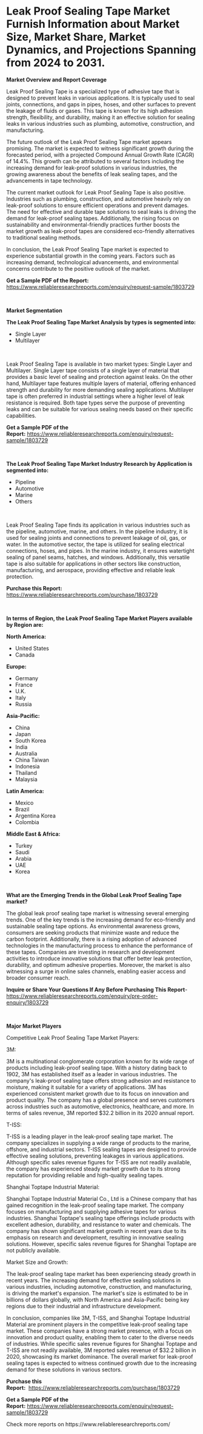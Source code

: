 <p><h1>Leak Proof Sealing Tape Market Furnish Information about Market Size, Market Share, Market Dynamics, and Projections Spanning from 2024 to 2031.</h1></p><p><strong>Market Overview and Report Coverage</strong></p>
<p><p>Leak Proof Sealing Tape is a specialized type of adhesive tape that is designed to prevent leaks in various applications. It is typically used to seal joints, connections, and gaps in pipes, hoses, and other surfaces to prevent the leakage of fluids or gases. This tape is known for its high adhesion strength, flexibility, and durability, making it an effective solution for sealing leaks in various industries such as plumbing, automotive, construction, and manufacturing.</p><p>The future outlook of the Leak Proof Sealing Tape market appears promising. The market is expected to witness significant growth during the forecasted period, with a projected Compound Annual Growth Rate (CAGR) of 14.4%. This growth can be attributed to several factors including the increasing demand for leak-proof solutions in various industries, the growing awareness about the benefits of leak sealing tapes, and the advancements in tape technology.</p><p>The current market outlook for Leak Proof Sealing Tape is also positive. Industries such as plumbing, construction, and automotive heavily rely on leak-proof solutions to ensure efficient operations and prevent damages. The need for effective and durable tape solutions to seal leaks is driving the demand for leak-proof sealing tapes. Additionally, the rising focus on sustainability and environmental-friendly practices further boosts the market growth as leak-proof tapes are considered eco-friendly alternatives to traditional sealing methods.</p><p>In conclusion, the Leak Proof Sealing Tape market is expected to experience substantial growth in the coming years. Factors such as increasing demand, technological advancements, and environmental concerns contribute to the positive outlook of the market.</p></p>
<p><strong>Get a Sample PDF of the Report:</strong> <a href="https://www.reliableresearchreports.com/enquiry/request-sample/1803729">https://www.reliableresearchreports.com/enquiry/request-sample/1803729</a></p>
<p>&nbsp;</p>
<p><strong>Market Segmentation</strong></p>
<p><strong>The Leak Proof Sealing Tape Market Analysis by types is segmented into:</strong></p>
<p><ul><li>Single Layer</li><li>Multilayer</li></ul></p>
<p>&nbsp;</p>
<p><p>Leak Proof Sealing Tape is available in two market types: Single Layer and Multilayer. Single Layer tape consists of a single layer of material that provides a basic level of sealing and protection against leaks. On the other hand, Multilayer tape features multiple layers of material, offering enhanced strength and durability for more demanding sealing applications. Multilayer tape is often preferred in industrial settings where a higher level of leak resistance is required. Both tape types serve the purpose of preventing leaks and can be suitable for various sealing needs based on their specific capabilities.</p></p>
<p><strong>Get a Sample PDF of the Report:</strong>&nbsp;<a href="https://www.reliableresearchreports.com/enquiry/request-sample/1803729">https://www.reliableresearchreports.com/enquiry/request-sample/1803729</a></p>
<p>&nbsp;</p>
<p><strong>The Leak Proof Sealing Tape Market Industry Research by Application is segmented into:</strong></p>
<p><ul><li>Pipeline</li><li>Automotive</li><li>Marine</li><li>Others</li></ul></p>
<p>&nbsp;</p>
<p><p>Leak Proof Sealing Tape finds its application in various industries such as the pipeline, automotive, marine, and others. In the pipeline industry, it is used for sealing joints and connections to prevent leakage of oil, gas, or water. In the automotive sector, the tape is utilized for sealing electrical connections, hoses, and pipes. In the marine industry, it ensures watertight sealing of panel seams, hatches, and windows. Additionally, this versatile tape is also suitable for applications in other sectors like construction, manufacturing, and aerospace, providing effective and reliable leak protection.</p></p>
<p><strong>Purchase this Report:</strong>&nbsp; <a href="https://www.reliableresearchreports.com/purchase/1803729">https://www.reliableresearchreports.com/purchase/1803729</a></p>
<p>&nbsp;</p>
<p><strong>In terms of Region, the Leak Proof Sealing Tape Market Players available by Region are:</strong></p>
<p>
    <p> <strong> North America: </strong>
        <ul>
            <li>United States</li>
            <li>Canada</li>
        </ul>
        </p> 
    <p> <strong> Europe: </strong>
        <ul>
            <li>Germany</li>
            <li>France</li>
            <li>U.K.</li>
            <li>Italy</li>
            <li>Russia</li>
        </ul>
        </p> 
    <p> <strong> Asia-Pacific: </strong>
        <ul>
            <li>China</li>
            <li>Japan</li>
            <li>South Korea</li>
            <li>India</li>
            <li>Australia</li>
            <li>China Taiwan</li>
            <li>Indonesia</li>
            <li>Thailand</li>
            <li>Malaysia</li>
        </ul>
        </p> 
    <p> <strong> Latin America: </strong>
        <ul>
            <li>Mexico</li>
            <li>Brazil</li>
            <li>Argentina Korea</li>
            <li>Colombia</li>
        </ul>
        </p> 
    <p> <strong> Middle East & Africa: </strong>
        <ul>
            <li>Turkey</li>
            <li>Saudi</li>
            <li>Arabia</li>
            <li>UAE</li>
            <li>Korea</li>
        </ul>
    </p>
    </p>
<p>&nbsp;</p>
<p><strong>What are the Emerging Trends in the Global Leak Proof Sealing Tape market?</strong></p>
<p><p>The global leak proof sealing tape market is witnessing several emerging trends. One of the key trends is the increasing demand for eco-friendly and sustainable sealing tape options. As environmental awareness grows, consumers are seeking products that minimize waste and reduce the carbon footprint. Additionally, there is a rising adoption of advanced technologies in the manufacturing process to enhance the performance of these tapes. Companies are investing in research and development activities to introduce innovative solutions that offer better leak protection, durability, and optimum adhesive properties. Moreover, the market is also witnessing a surge in online sales channels, enabling easier access and broader consumer reach.</p></p>
<p><strong>Inquire or Share Your Questions If Any Before Purchasing This Report</strong>- <a href="https://www.reliableresearchreports.com/enquiry/pre-order-enquiry/1803729">https://www.reliableresearchreports.com/enquiry/pre-order-enquiry/1803729</a></p>
<p>&nbsp;</p>
<p><strong>Major Market Players</strong></p>
<p><p>Competitive Leak Proof Sealing Tape Market Players:</p><p>3M:</p><p>3M is a multinational conglomerate corporation known for its wide range of products including leak-proof sealing tape. With a history dating back to 1902, 3M has established itself as a leader in various industries. The company's leak-proof sealing tape offers strong adhesion and resistance to moisture, making it suitable for a variety of applications. 3M has experienced consistent market growth due to its focus on innovation and product quality. The company has a global presence and serves customers across industries such as automotive, electronics, healthcare, and more. In terms of sales revenue, 3M reported $32.2 billion in its 2020 annual report.</p><p>T-ISS:</p><p>T-ISS is a leading player in the leak-proof sealing tape market. The company specializes in supplying a wide range of products to the marine, offshore, and industrial sectors. T-ISS sealing tapes are designed to provide effective sealing solutions, preventing leakages in various applications. Although specific sales revenue figures for T-ISS are not readily available, the company has experienced steady market growth due to its strong reputation for providing reliable and high-quality sealing tapes.</p><p>Shanghai Toptape Industrial Material:</p><p>Shanghai Toptape Industrial Material Co., Ltd is a Chinese company that has gained recognition in the leak-proof sealing tape market. The company focuses on manufacturing and supplying adhesive tapes for various industries. Shanghai Toptape's sealing tape offerings include products with excellent adhesion, durability, and resistance to water and chemicals. The company has shown significant market growth in recent years due to its emphasis on research and development, resulting in innovative sealing solutions. However, specific sales revenue figures for Shanghai Toptape are not publicly available.</p><p>Market Size and Growth:</p><p>The leak-proof sealing tape market has been experiencing steady growth in recent years. The increasing demand for effective sealing solutions in various industries, including automotive, construction, and manufacturing, is driving the market's expansion. The market's size is estimated to be in billions of dollars globally, with North America and Asia-Pacific being key regions due to their industrial and infrastructure development.</p><p>In conclusion, companies like 3M, T-ISS, and Shanghai Toptape Industrial Material are prominent players in the competitive leak-proof sealing tape market. These companies have a strong market presence, with a focus on innovation and product quality, enabling them to cater to the diverse needs of industries. While specific sales revenue figures for Shanghai Toptape and T-ISS are not readily available, 3M reported sales revenue of $32.2 billion in 2020, showcasing its market dominance. The overall market for leak-proof sealing tapes is expected to witness continued growth due to the increasing demand for these solutions in various sectors.</p></p>
<p><strong>Purchase this Report:</strong>&nbsp;&nbsp;<a href="https://www.reliableresearchreports.com/purchase/1803729">https://www.reliableresearchreports.com/purchase/1803729</a></p>
<p></p>
<p><strong>Get a Sample PDF of the Report:</strong>&nbsp;<a href="https://www.reliableresearchreports.com/enquiry/request-sample/1803729">https://www.reliableresearchreports.com/enquiry/request-sample/1803729</a></p>
<p>Check more reports on https://www.reliableresearchreports.com/</p>